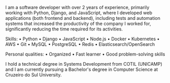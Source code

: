 I am a software developer with over 2 years of experience, primarily working with Python, Django, and JavaScript, where I developed web applications (both frontend and backend), including tests and automation systems that increased the productivity of the company I worked for, significantly reducing the time required for its activities.

Skills:
• Python
• Django
• JavaScript
• Node.js
• Docker
• Kubernetes
• AWS
• Git
• MySQL
• PostgreSQL
• Redis
• Elasticsearch/OpenSearch

Personal qualities:
• Organized
• Fast learner
• Good problem-solving skills

I hold a technical degree in Systems Development from COTIL (UNICAMP) and I am currently pursuing a Bachelor's degree in Computer Science at Cruzeiro do Sul University.
